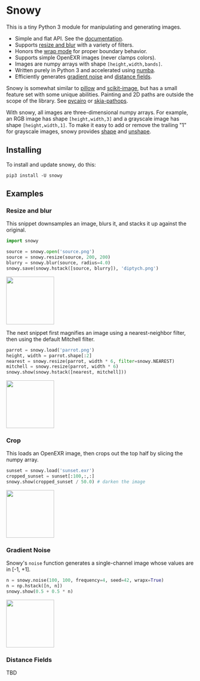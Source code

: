 <!--

rename to snowy

add README examples of:
  adding alpha to cut out a circle
  combining R G B planes
  splitting R G B planes
    r,g,b = np.split(imgarray, 3, axis=2)
  removing white background and adding drop shadow
  terse island gen

ops
  add_border should be more efficient
  blit
  snowy dstack dsplit (join / split aliases)
  docstrings for all funcs
  add tests for color images
  hstack, vstack
  hflip, vflip
  blit
  add_border
  split, join

travis

blog entry
  Use filament to draw reflective sphere with and without HDR

post-blog entry

  add fractal.py with the mandelbrot example from numba

  variable radius blur (radius multiplier is a fn not a constant)
    use numba to help speed this
    NOTE this function is very slow; if possible, it's better to
    blur an entire image and compose it with a mask
    (maybe give an example too)

  prefiltering as seen in docs/hoppe
  pixel art scaling algorithm(s)

-->

# Snowy

This is a tiny Python 3 module for manipulating and generating images.
- Simple and flat API. See the [documentation]().
- Supports [resize and blur](#resize-and-blur) with a variety of filters.
- Honors the [wrap mode]() for proper boundary behavior.
- Supports simple OpenEXR images (never clamps colors).
- Images are numpy arrays with shape `[height,width,bands]`.
- Written purely in Python 3 and accelerated using [numba](https://numba.pydata.org/).
- Efficiently generates [gradient noise](#gradient-noise) and [distance fields](#distance-fields).

Snowy is somewhat similar to [pillow](https://python-pillow.org/) and
[scikit-image](https://scikit-image.org/), but has a small feature set with some unique abilities.
Painting and 2D paths are outside the scope of the library. See
  [pycairo](https://pycairo.readthedocs.io/en/latest/) or
  [skia-pathops](https://github.com/fonttools/skia-pathops).

With snowy, all images are three-dimensional numpy arrays. For example, an RGB image has shape
`[height,width,3]` and a grayscale image has shape `[height,width,1]`. To make it easy to add or
remove the trailing "1" for grayscale images, snowy provides [shape]() and [unshape]().

## Installing

To install and update snowy, do this:

`pip3 install -U snowy`

## Examples

### Resize and blur

This snippet downsamples an image, blurs it, and stacks it up against the original.

```python
import snowy

source = snowy.open('source.png')
source = snowy.resize(source, 200, 200)
blurry = snowy.blur(source, radius=4.0)
snowy.save(snowy.hstack([source, blurry]), 'diptych.png')
```

<img src="https://github.com/prideout/snowy/raw/master/docs/diptych.png" height="128px">

The next snippet first magnifies an image using a nearest-neighbor filter, then using the default
Mitchell filter.

```python
parrot = snowy.load('parrot.png')
height, width = parrot.shape[:2]
nearest = snowy.resize(parrot, width * 6, filter=snowy.NEAREST) 
mitchell = snowy.resize(parrot, width * 6)
snowy.show(snowy.hstack([nearest, mitchell]))
```

<img src="https://github.com/prideout/snowy/raw/master/docs/diptych-parrot.png" height="128px">

### Crop

This loads an OpenEXR image, then crops out the top half by slicing the numpy array.

```python
sunset = snowy.load('sunset.exr')
cropped_sunset = sunset[:100,:,:]
snowy.show(cropped_sunset / 50.0) # darken the image
```

<img src="https://github.com/prideout/snowy/raw/master/docs/cropped-sunset.png" height="128px">

### Gradient Noise

Snowy's `noise` function generates a single-channel image whose values are in [-1,&nbsp;+1].

```python
n = snowy.noise(100, 100, frequency=4, seed=42, wrapx=True)
n = np.hstack([n, n])
snowy.show(0.5 + 0.5 * n)
```

<img src="https://github.com/prideout/snowy/raw/master/docs/noise.png" height="128px">

### Distance Fields

TBD
